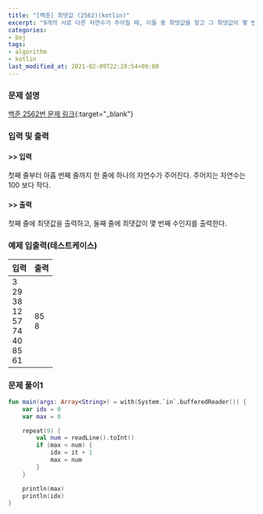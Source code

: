 ```yaml
---
title: "[백준] 최댓값 (2562)(kotlin)"
excerpt: "9개의 서로 다른 자연수가 주어질 때, 이들 중 최댓값을 찾고 그 최댓값이 몇 번째 수인지를 구하는 프로그램을 작성하시오."
categories:
- boj
tags:
- algorithm
- kotlin
last_modified_at: 2021-02-09T22:20:54+09:00
---
```



### 문제 설명
[백준 2562번 문제 링크](https://www.acmicpc.net/problem/2562#description){:target="_blank"}




### 입력 및 출력
#### >> 입력
첫째 줄부터 아홉 번째 줄까지 한 줄에 하나의 자연수가 주어진다. 주어지는 자연수는 100 보다 작다.



#### >> 출력
첫째 줄에 최댓값을 출력하고, 둘째 줄에 최댓값이 몇 번째 수인지를 출력한다.





### 예제 입출력(테스트케이스)


|입력|출력|
|-----|------|
|3<br>29<br>38<br>12<br>57<br>74<br>40<br>85<br>61|85<br>8|




### 문제 풀이1
```kotlin
fun main(args: Array<String>) = with(System.`in`.bufferedReader()) {
    var idx = 0
    var max = 0

    repeat(9) {
        val num = readLine().toInt()
        if (max < num) {
            idx = it + 1
            max = num
        }
    }

    println(max)
    println(idx)
}
```